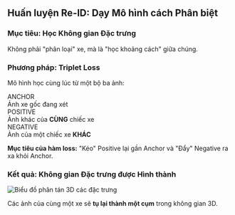 <!--
  Bố cục slide này là 2 cột:
  - Cột trái: Sơ đồ hóa nguyên lý Triplet Loss một cách đơn giản.
  - Cột phải: Hình ảnh kết quả của quá trình huấn luyện - các cụm dữ liệu được hình thành rõ rệt.
-->
<section 
  data-background-image="/images/backgrounds/agenda-bg.png" 
  data-background-opacity="1"
  class="h-full"
>
  <div class="w-full h-full flex flex-col justify-center items-center text-white">
    <h2 class="!text-5xl mb-16 text-center font-extrabold drop-shadow-lg">Huấn luyện Re-ID: <strong class="!text-tech-highlight">Dạy Mô hình cách Phân biệt</strong></h2>
    <div class="grid grid-cols-5 gap-12 w-full max-w-7xl mx-auto items-center">
      <!-- CỘT TRÁI: NGUYÊN LÝ TRIPLET LOSS -->
      <div class="col-span-2 flex flex-col text-2xl">
        <div class="fragment" data-fragment-index="1">
          <h3 class="!text-3xl !text-tech-highlight mb-4 font-bold drop-shadow">Mục tiêu: Học Không gian Đặc trưng</h3>
          <p class="font-medium drop-shadow text-white">Không phải "phân loại" xe, mà là "học khoảng cách" giữa chúng.</p>
        </div>
        <div class="fragment mt-10" data-fragment-index="2">
          <h3 class="!text-3xl !text-tech-highlight mb-4 font-bold drop-shadow">Phương pháp: Triplet Loss</h3>
          <p class="mb-6 font-medium drop-shadow text-white">Mô hình học cùng lúc từ một bộ ba ảnh:</p>
          <!-- Sơ đồ Triplet -->
          <div class="space-y-4 font-mono">
            <!-- Anchor -->
            <div class="flex items-center">
              <div class="w-28 text-center text-xl p-3 bg-blue-800 rounded-l-lg font-bold shadow-lg">ANCHOR</div>
              <div class="border border-blue-800 p-3 rounded-r-lg flex-1 bg-blue-900/40 font-semibold shadow text-white">Ảnh xe gốc đang xét</div>
            </div>
            <!-- Positive -->
            <div class="flex items-center">
              <div class="w-28 text-center text-xl p-3 bg-green-800 rounded-l-lg font-bold shadow-lg">POSITIVE</div>
              <div class="border border-green-800 p-3 rounded-r-lg flex-1 bg-green-900/40 font-semibold shadow text-white">Ảnh khác của <strong class="!text-green-400">CÙNG</strong> chiếc xe</div>
            </div>
            <!-- Negative -->
            <div class="flex items-center">
              <div class="w-28 text-center text-xl p-3 bg-red-800 rounded-l-lg font-bold shadow-lg">NEGATIVE</div>
              <div class="border border-red-800 p-3 rounded-r-lg flex-1 bg-red-900/40 font-semibold shadow text-white">Ảnh của một chiếc xe <strong class="!text-red-400">KHÁC</strong></div>
            </div>
          </div>
        </div>
        <div class="fragment mt-10 bg-tech-card/80 p-6 rounded-lg border-l-4 border-tech-highlight shadow-xl" data-fragment-index="3">
          <p class="text-xl font-bold drop-shadow text-white">
            <strong>Mục tiêu của hàm loss:</strong> "Kéo" <span class="text-green-400">Positive</span> lại gần <span class="text-blue-400">Anchor</span> và "Đẩy" <span class="text-red-400">Negative</span> ra xa khỏi <span class="text-blue-400">Anchor</span>.
          </p>
        </div>
      </div>
      <!-- CỘT PHẢI: KẾT QUẢ TRỰC QUAN -->
      <div class="col-span-3 fragment" data-fragment-index="4">
        <h3 class="!text-3xl !text-tech-highlight text-center mb-4 font-bold drop-shadow">Kết quả: Không gian Đặc trưng được Hình thành</h3>
        <div class="bg-white/90 p-2 rounded-lg shadow-2xl">
          <img
            src="images/embedding-space-3d.png"
            alt="Biểu đồ phân tán 3D các đặc trưng"
            class="rounded-md"
          />
        </div>
        <p class="text-center text-xl italic mt-4 font-semibold drop-shadow text-white">Các ảnh của cùng một xe sẽ <strong class="!text-white">tụ lại thành một cụm</strong> trong không gian 3D.</p>
      </div>
    </div>
  </div>
</section>
